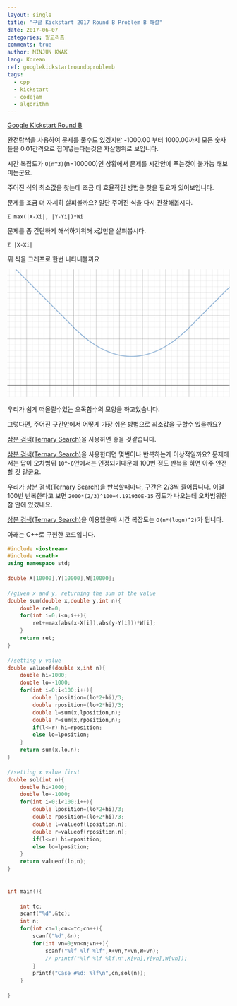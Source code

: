 ```yaml
---
layout: single
title: "구글 Kickstart 2017 Round B Problem B 해설"
date: 2017-06-07
categories: 알고리즘
comments: true
author: MINJUN KWAK
lang: Korean
ref: googlekickstartroundbproblemb
tags:
  - cpp
  - kickstart
  - codejam
  - algorithm
---
```


[Google Kickstart Round B]({{https://code.google.com/codejam/contest/11304486/dashboard#s=p1}})

완전탐색을 사용하여 문제를 풀수도 있겠지만 -1000.00 부터 1000.00까지 모든 숫자들을 0.01간격으로 집어넣는다는것은 자살행위로 보입니다.

시간 복잡도가 ```O(n^3)```(n=100000)인 상황에서 문제를 시간안에 푸는것이 불가능 해보이는군요.

주어진 식의 최소값을 찾는데 조금 더 효율적인 방법을 찾을 필요가 있어보입니다.

문제를 조금 더 자세히 살펴볼까요? 일단 주어진 식을 다시 관찰해봅시다.
```
Σ max(|X-Xi|, |Y-Yi|)*Wi

```
문제를 좀 간단하게 해석하기위해 ```x```값만을 살펴봅시다.
```
Σ |X-Xi|
```
위 식을 그래프로 한번 나타내볼까요

<img src="/assets/images/absolutegraph.png">

우리가 쉽게 떠올릴수있는 오목함수의 모양을 하고있습니다.

그렇다면, 주어진 구간안에서 어떻게 가장 쉬운 방법으로 최소값을 구할수 있을까요?

[삼분 검색(Ternary Search)]({{"/algorithm/ternary-search/"}})을 사용하면 좋을 것같습니다.

[삼분 검색(Ternary Search)]({{"/algorithm/ternary-search/"}})을 사용한더면 몇번이나 반복하는게 이상적일까요? 문제에서는 답이 오차범위 ```10^-6```안에서는 인정되기때문에 100번 정도 반복을 하면 아주 안전 할 것 같군요.

우리가 [삼분 검색(Ternary Search)]({{"/algorithm/ternary-search/"}})을 반복할때마다, 구간은 2/3씩 줄어듭니다. 이걸 100번 반복한다고 보면 ```2000*(2/3)^100=4.191930E-15``` 정도가 나오는데 오차범위한참 안에 있겠네요.

[삼분 검색(Ternary Search)]({{"/algorithm/ternary-search/"}})을 이용헸을때 시간 복잡도는 ```O(n*(logn)^2)```가 됩니다.

아래는 C++로 구현한 코드입니다.

```cpp
#include <iostream>
#include <cmath>
using namespace std;

double X[10000],Y[10000],W[10000];

//given x and y, returning the sum of the value
double sum(double x,double y,int n){
    double ret=0;
    for(int i=0;i<n;i++){
        ret+=max(abs(x-X[i]),abs(y-Y[i]))*W[i];
    }
    return ret;
}

//setting y value
double valueof(double x,int n){
    double hi=1000;
    double lo=-1000;
    for(int i=0;i<100;i++){
        double lposition=(lo*2+hi)/3;
        double rposition=(lo+2*hi)/3;
        double l=sum(x,lposition,n);
        double r=sum(x,rposition,n);
        if(l<=r) hi=rposition;
        else lo=lposition;
    }
    return sum(x,lo,n);
}

//setting x value first
double sol(int n){
    double hi=1000;
    double lo=-1000;
    for(int i=0;i<100;i++){
        double lposition=(lo*2+hi)/3;
        double rposition=(lo+2*hi)/3;
        double l=valueof(lposition,n);
        double r=valueof(rposition,n);
        if(l<=r) hi=rposition;
        else lo=lposition;
    }
    return valueof(lo,n);
}


int main(){
    
    int tc;
    scanf("%d",&tc);
    int n;
    for(int cn=1;cn<=tc;cn++){
        scanf("%d",&n);
        for(int vn=0;vn<n;vn++){
            scanf("%lf %lf %lf",X+vn,Y+vn,W+vn);
            // printf("%lf %lf %lf\n",X[vn],Y[vn],W[vn]);
        }
        printf("Case #%d: %lf\n",cn,sol(n));
    }
    
}
```